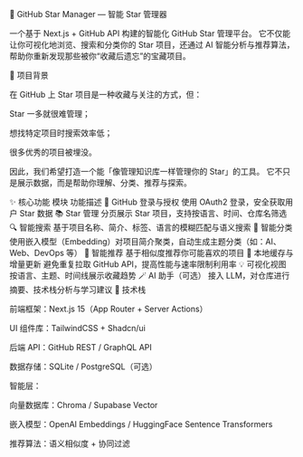 🌟 GitHub Star Manager — 智能 Star 管理器

一个基于 Next.js + GitHub API 构建的智能化 GitHub Star 管理平台。
它不仅能让你可视化地浏览、搜索和分类你的 Star 项目，还通过 AI 智能分析与推荐算法，帮助你重新发现那些被你“收藏后遗忘”的宝藏项目。

🚀 项目背景

在 GitHub 上 Star 项目是一种收藏与关注的方式，但：

Star 一多就很难管理；

想找特定项目时搜索效率低；

很多优秀的项目被埋没。

因此，我们希望打造一个能「像管理知识库一样管理你的 Star」的工具。
它不只是展示数据，而是帮助你理解、分类、推荐与探索。

✨ 核心功能
模块	功能描述
🔑 GitHub 登录与授权	使用 OAuth2 登录，安全获取用户 Star 数据
📚 Star 管理	分页展示 Star 项目，支持按语言、时间、仓库名筛选
🔍 智能搜索	基于项目名称、简介、标签、语言的模糊匹配与语义搜索
🧠 智能分类	使用嵌入模型（Embedding）对项目简介聚类，自动生成主题分类（如：AI、Web、DevOps 等）
🎯 智能推荐	基于相似度推荐你可能喜欢的项目
💾 本地缓存与增量更新	避免重复拉取 GitHub API，提高性能与速率限制利用率
💡 可视化视图	按语言、主题、时间线展示收藏趋势
🪄 AI 助手（可选）	接入 LLM，对仓库进行摘要、技术栈分析与学习建议
🧩 技术栈

前端框架：Next.js 15（App Router + Server Actions）

UI 组件库：TailwindCSS + Shadcn/ui

后端 API：GitHub REST / GraphQL API

数据存储：SQLite / PostgreSQL（可选）

智能层：

向量数据库：Chroma / Supabase Vector

嵌入模型：OpenAI Embeddings / HuggingFace Sentence Transformers

推荐算法：语义相似度 + 协同过滤
